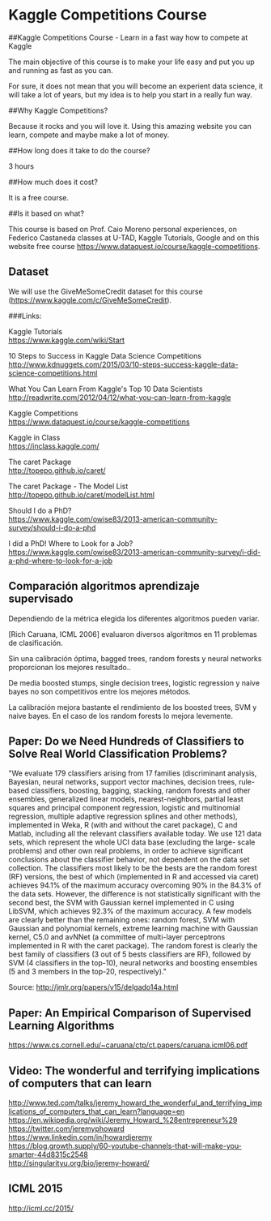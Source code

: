 # Kaggle Competitions Course

##Kaggle Competitions Course - Learn in a fast way how to compete at Kaggle

The main objective of this course is to make your life easy and put you up and running as fast as you can.

For sure, it does not mean that you will become an experient data science, it will take a lot of years, but my idea is to help you start in a really fun way.

##Why Kaggle Competitions?

Because it rocks and you will love it. Using this amazing website you can learn, compete and maybe make a lot of money.

##How long does it take to do the course?

3 hours

##How much does it cost?

It is a free course.

##Is it based on what?

This course is based on Prof. Caio Moreno personal experiences, on Federico Castaneda classes at U-TAD, Kaggle Tutorials, Google and on this website free course https://www.dataquest.io/course/kaggle-competitions.

## Dataset 

We will use the GiveMeSomeCredit dataset for this course (https://www.kaggle.com/c/GiveMeSomeCredit).

###Links:

Kaggle Tutorials<BR>
https://www.kaggle.com/wiki/Start<BR>

10 Steps to Success in Kaggle Data Science Competitions<BR>
http://www.kdnuggets.com/2015/03/10-steps-success-kaggle-data-science-competitions.html<BR>

What You Can Learn From Kaggle's Top 10 Data Scientists<BR> 
http://readwrite.com/2012/04/12/what-you-can-learn-from-kaggle<BR>

Kaggle Competitions<BR>
https://www.dataquest.io/course/kaggle-competitions<BR>

Kaggle in Class<BR>
https://inclass.kaggle.com/<BR>

The caret Package<BR>
http://topepo.github.io/caret/<BR>

The caret Package - The Model List<BR>
http://topepo.github.io/caret/modelList.html<BR>

Should I do a PhD?<BR>
https://www.kaggle.com/owise83/2013-american-community-survey/should-i-do-a-phd<BR>

I did a PhD! Where to Look for a Job?<BR>
https://www.kaggle.com/owise83/2013-american-community-survey/i-did-a-phd-where-to-look-for-a-job<BR>

## Comparación algoritmos aprendizaje supervisado

Dependiendo de la métrica elegida los diferentes algoritmos pueden variar.<BR>

[Rich Caruana, ICML 2006] evaluaron diversos algoritmos en 11 problemas de clasificación.<BR>

Sin una calibración óptima, bagged trees, random forests y neural networks proporcionan los mejores resultado..<BR>

De media boosted stumps, single decision trees, logistic regression y naive bayes no son competitivos entre los mejores métodos.<BR>

La calibración mejora bastante el rendimiento de los boosted trees, SVM y naive bayes. En el caso de los random forests lo mejora levemente.<BR>

## Paper: Do we Need Hundreds of Classifiers to Solve Real World Classification Problems? 

"We evaluate 179 classifiers arising from 17 families (discriminant analysis, Bayesian, neural networks, support vector machines, decision trees, rule-based classifiers, boosting, bagging, stacking, random forests and other ensembles, generalized linear models, nearest-neighbors, partial least squares and principal component regression, logistic and multinomial regression, multiple adaptive regression splines and other methods), implemented in Weka, R (with and without the caret package), C and Matlab, including all the relevant classifiers available today. We use 121 data sets, which represent the whole UCI data base (excluding the large- scale problems) and other own real problems, in order to achieve significant conclusions about the classifier behavior, not dependent on the data set collection. The classifiers most likely to be the bests are the random forest (RF) versions, the best of which (implemented in R and accessed via caret) achieves 94.1% of the maximum accuracy overcoming 90% in the 84.3% of the data sets. However, the difference is not statistically significant with the second best, the SVM with Gaussian kernel implemented in C using LibSVM, which achieves 92.3% of the maximum accuracy. A few models are clearly better than the remaining ones: random forest, SVM with Gaussian and polynomial kernels, extreme learning machine with Gaussian kernel, C5.0 and avNNet (a committee of multi-layer perceptrons implemented in R with the caret package). The random forest is clearly the best family of classifiers (3 out of 5 bests classifiers are RF), followed by SVM (4 classifiers in the top-10), neural networks and boosting ensembles (5 and 3 members in the top-20, respectively)."

Source: http://jmlr.org/papers/v15/delgado14a.html

## Paper: An Empirical Comparison of Supervised Learning Algorithms
https://www.cs.cornell.edu/~caruana/ctp/ct.papers/caruana.icml06.pdf

## Video: The wonderful and terrifying implications of computers that can learn
http://www.ted.com/talks/jeremy_howard_the_wonderful_and_terrifying_implications_of_computers_that_can_learn?language=en<BR>
https://en.wikipedia.org/wiki/Jeremy_Howard_%28entrepreneur%29<BR>
https://twitter.com/jeremyphoward<BR>
https://www.linkedin.com/in/howardjeremy<BR>
https://blog.growth.supply/60-youtube-channels-that-will-make-you-smarter-44d8315c2548<BR>
http://singularityu.org/bio/jeremy-howard/<BR>

## ICML 2015
http://icml.cc/2015/

